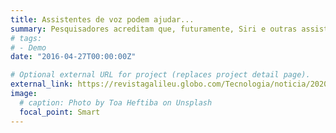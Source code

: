 ```yaml
---
title: Assistentes de voz podem ajudar...
summary: Pesquisadores acreditam que, futuramente, Siri e outras assistentes virtuais inteligentes possam ajudar...
# tags:
# - Demo
date: "2016-04-27T00:00:00Z"

# Optional external URL for project (replaces project detail page).
external_link: https://revistagalileu.globo.com/Tecnologia/noticia/2020/01/assistentes-de-voz-podem-ajudar-eliminar-vicios-aponta-pesquisa.html
image:
  # caption: Photo by Toa Heftiba on Unsplash
  focal_point: Smart
---
```

